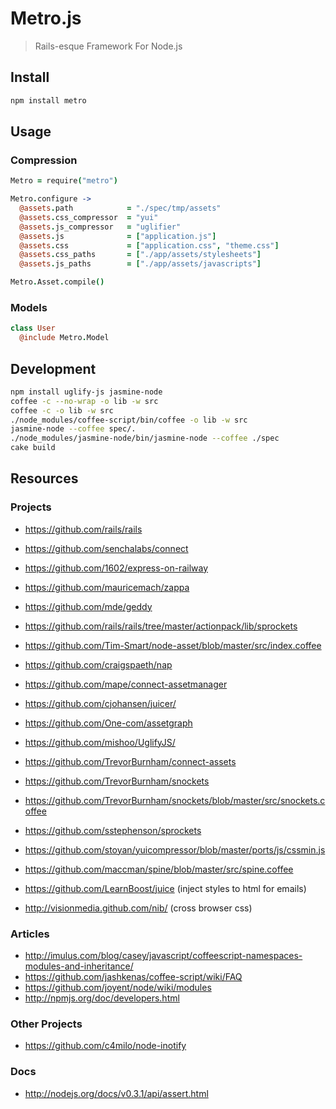 # Metro.js

> Rails-esque Framework For Node.js

## Install

``` bash
npm install metro
```

## Usage

### Compression

``` coffeescript
Metro = require("metro")

Metro.configure ->
  @assets.path            = "./spec/tmp/assets"
  @assets.css_compressor  = "yui"
  @assets.js_compressor   = "uglifier"
  @assets.js              = ["application.js"]
  @assets.css             = ["application.css", "theme.css"]
  @assets.css_paths       = ["./app/assets/stylesheets"]
  @assets.js_paths        = ["./app/assets/javascripts"]

Metro.Asset.compile()
```

### Models

``` coffeescript
class User
  @include Metro.Model
```

## Development

``` bash
npm install uglify-js jasmine-node
coffee -c --no-wrap -o lib -w src
coffee -c -o lib -w src
./node_modules/coffee-script/bin/coffee -o lib -w src
jasmine-node --coffee spec/.
./node_modules/jasmine-node/bin/jasmine-node --coffee ./spec
cake build
```

## Resources

### Projects

- https://github.com/rails/rails
- https://github.com/senchalabs/connect
- https://github.com/1602/express-on-railway
- https://github.com/mauricemach/zappa
- https://github.com/mde/geddy
- https://github.com/rails/rails/tree/master/actionpack/lib/sprockets
- https://github.com/Tim-Smart/node-asset/blob/master/src/index.coffee
- https://github.com/craigspaeth/nap
- https://github.com/mape/connect-assetmanager
- https://github.com/cjohansen/juicer/
- https://github.com/One-com/assetgraph
- https://github.com/mishoo/UglifyJS/
- https://github.com/TrevorBurnham/connect-assets
- https://github.com/TrevorBurnham/snockets
- https://github.com/TrevorBurnham/snockets/blob/master/src/snockets.coffee
- https://github.com/sstephenson/sprockets
- https://github.com/stoyan/yuicompressor/blob/master/ports/js/cssmin.js
- https://github.com/maccman/spine/blob/master/src/spine.coffee

- https://github.com/LearnBoost/juice (inject styles to html for emails)
- http://visionmedia.github.com/nib/ (cross browser css)

### Articles

- http://imulus.com/blog/casey/javascript/coffeescript-namespaces-modules-and-inheritance/
- https://github.com/jashkenas/coffee-script/wiki/FAQ
- https://github.com/joyent/node/wiki/modules
- http://npmjs.org/doc/developers.html

### Other Projects

- https://github.com/c4milo/node-inotify

### Docs

- http://nodejs.org/docs/v0.3.1/api/assert.html
